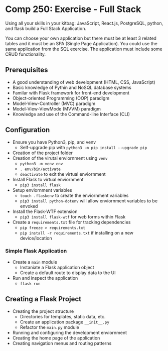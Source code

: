 # Comp 250: Exercise - Full Stack

Using all your skills in your kitbag: JavaScript, React.js, PostgreSQL, python, and flask build a Full Stack Application.

You can choose your own application but there must be at least 3 related tables and it must be an SPA (Single Page Application). You could use the same application from the SQL exercise. The application must include some CRUD functionality.

## Prerequisites

* A good understanding of web development (HTML, CSS, JavaScript)
* Basic knowledge of Pythin and NoSQL database systems
* Familar with Flask framework for front-end development
* Object-oriented Programming (OOP) paradigm
* Model-View-Controller (MVC) paradigm
* Model-View-ViewMode (MVVM) paradigm
* Knowledge and use of the Command-line Interface (CLI)

## Configuration

* Ensure you have Python3, pip, and venv
    - Self-upgrade pip with `python3 -m pip install --upgrade pip`
* Creation of the project folder
* Creation of the virutal enviornment using `venv`
    - `python3 -m venv env`
    - `. env/bin/activate`
    -  `deactivate` to exit the virtual enviornment
* Install Flask to virtual enviornment
    - `pip3 install flask`
* Setup enviornment variables
    - `touch .flaskenv` to create the enviornment variables
    - `pip3 install python-dotenv` will allow enviornment variables to be envoked
* Install the Flask-WTF extension
    - `pip3 install flask-wtf` for web forms within Flask
* Create a `requirements.txt` file for tracking dependencies
    - `pip freeze > requirements.txt`
    - `pip install -r requirements.txt` if installing on a new device/location

### Simple Flask Application

* Create a `main` module
    - Instaniate a Flask application object
    - Create a default route to display data to the UI
* Run and inspect the application
    - `flask run`

## Creating a Flask Project

* Creating the project structure
    - Directories for templates, static data, etc.
    - Create an application package `__init__.py`
    - Refactor the `main.py` module
* Running and configuring the development enviornment
* Creating the home page of the application
* Creating navigation menus and routing patterns